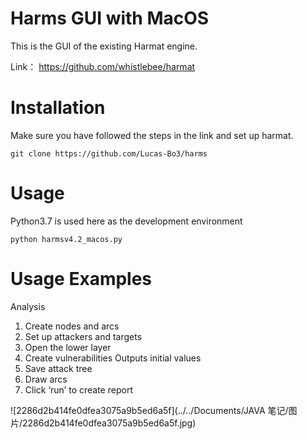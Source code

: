 # Harms GUI with MacOS 
This is the GUI of the existing Harmat engine.

Link： https://github.com/whistlebee/harmat

# Installation

Make sure you have followed the steps in the link and set up harmat.

```
git clone https://github.com/Lucas-Bo3/harms
```

# Usage

Python3.7 is used here as the development environment

```
python harmsv4.2_macos.py
```

# Usage Examples

Analysis

1. Create nodes and arcs
2. Set up attackers and targets
3. Open the lower layer
4. Create vulnerabilities Outputs initial values
5. Save attack tree
6. Draw arcs
7. Click ‘run’ to create report

![2286d2b414fe0dfea3075a9b5ed6a5f](../../Documents/JAVA 笔记/图片/2286d2b414fe0dfea3075a9b5ed6a5f.jpg)
